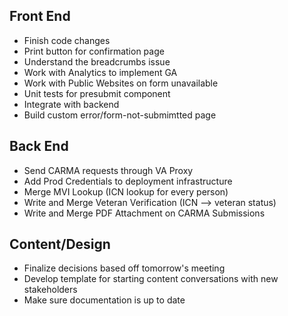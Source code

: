 ## Front End

- Finish code changes
- Print button for confirmation page
- Understand the breadcrumbs issue
- Work with Analytics to implement GA
- Work with Public Websites on form unavailable
- Unit tests for presubmit component
- Integrate with backend
- Build custom error/form-not-submimtted page

## Back End

- Send CARMA requests through VA Proxy
- Add Prod Credentials to deployment infrastructure
- Merge MVI Lookup (ICN lookup for every person)
- Write and Merge Veteran Verification (ICN --> veteran status)
- Write and Merge PDF Attachment on CARMA Submissions

## Content/Design
- Finalize decisions based off tomorrow's meeting
- Develop template for starting content conversations with new stakeholders
- Make sure documentation is up to date
